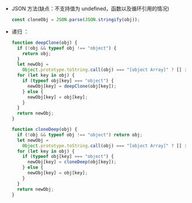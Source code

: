 <!--
 * @Description:
 * @Author: 曹俊
 * @Date: 2022-10-14 16:25:12
 * @LastEditors: 曹俊
 * @LastEditTime: 2022-10-21 20:03:07
-->

- JSON 方法(缺点：不支持值为 undefined，函数以及循环引用的情况)
  ```js
  const cloneObj = JSON.parse(JSON.stringify(obj));
  ```
- 递归 ：
  ```js
  function deepClone(obj) {
    if (!obj && typeof obj !== "object") {
      return obj;
    }
    let newObj =
      Object.prototype.toString.call(obj) === "[object Array]" ? [] : {};
    for (let key in obj) {
      if (typeof obj[key] === "object") {
        newObj[key] = deepClone(obj[key]);
      } else {
        newObj[key] = obj[key];
      }
    }
    return newObj;
  }
  ```
  ```js
  function cloneDeep(obj) {
    if (!obj && typeof obj !== "object") return obj;
    let newObj =
      Object.prototype.toString.call(obj) === "[object Array]" ? [] : {};
    for (let key in obj) {
      if (typeof obj[key] === "object") {
        newObj[key] = cloneDeep(obj[key]);
      } else {
        newObj[key] = obj[key];
      }
    }
    return newObj;
  }
  ```
